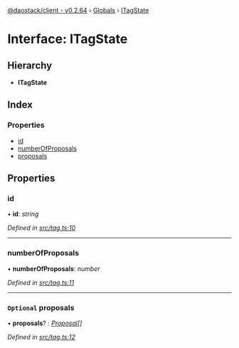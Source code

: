 [@daostack/client - v0.2.64](../README.md) › [Globals](../globals.md) › [ITagState](itagstate.md)

# Interface: ITagState

## Hierarchy

* **ITagState**

## Index

### Properties

* [id](itagstate.md#id)
* [numberOfProposals](itagstate.md#numberofproposals)
* [proposals](itagstate.md#optional-proposals)

## Properties

###  id

• **id**: *string*

*Defined in [src/tag.ts:10](https://github.com/dorgtech/client/blob/19b4373/src/tag.ts#L10)*

___

###  numberOfProposals

• **numberOfProposals**: *number*

*Defined in [src/tag.ts:11](https://github.com/dorgtech/client/blob/19b4373/src/tag.ts#L11)*

___

### `Optional` proposals

• **proposals**? : *[Proposal](../classes/proposal.md)[]*

*Defined in [src/tag.ts:12](https://github.com/dorgtech/client/blob/19b4373/src/tag.ts#L12)*
